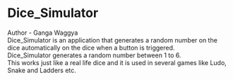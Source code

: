 # Dice_Simulator
Author - Ganga Waggya<br>
Dice_Simulator is an application that generates a random number on the dice automatically on the dice when a button is triggered.<br>
Dice_Simulator generates a random number between 1 to 6.<br>
This works just like a real life dice and it is used in several games like Ludo, Snake and Ladders etc.<br>

